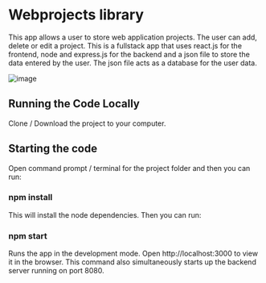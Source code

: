 # Webprojects library

This app allows a user to store web application projects. The user can add, delete or edit a project. This is a fullstack app that uses react.js for the frontend, node and express.js for the backend and a json file to store the data entered by the user. The json file acts as a database for the user data.

![image](https://github.com/johnnyd81/webprojects/assets/95863021/c1a5ddb1-577e-4351-9df8-e51d3cc9a1b4)

## Running the Code Locally
Clone / Download the project to your computer.

## Starting the code
Open command prompt / terminal for the project folder and then you can run:

### npm install
This will install the node dependencies. Then you can run:

### npm start
Runs the app in the development mode. Open http://localhost:3000 to view it in the browser. This command also simultaneously starts up the backend server running on port 8080.



